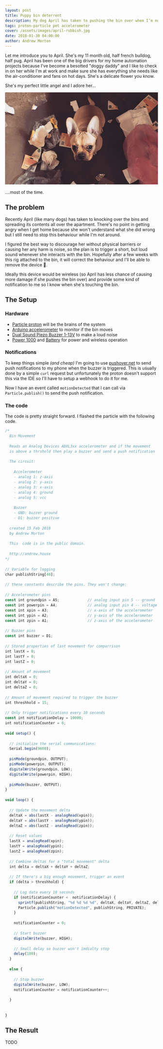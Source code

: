 ```yaml
---
layout: post
title: Puppy bin deterrent
description: My dog April has taken to pushing the bin over when I’m not home. So lets hook up a device to correct this behaviour when I’m not at home.
tags: proton-particle pet accelerometer
cover: /assets/images/april-rubbish.jpg
date: 2018-01-30 04:00:00
author: Andrew Morton
---
```


Let me introduce you to April. She's my 11 month old, half french bulldog, half pug. April has been one of the big drivers for my home automation projects because I've become a besotted "doggy daddy" and I like to check in on her while I'm at work and make sure she has everything she needs like  the air-conditioner and fans on hot days. She's a delicate flower you know.

She's my perfect little angel and I adore her...

![april in rubish](/assets/images/april-rubbish.jpg)

....most of the time.


## The problem

Recently April (like many dogs) has taken to knocking over the bins and spreading its contents all over the apartment. There's no point in getting angry when I get home because she won't understand what she did wrong but I still need to stop this behaviour while I'm not around.

I figured the best way to discourage her without physical barriers or causing her any harm is noise, so the plan is to trigger a short, but loud sound whenever she interacts with the bin. Hopefully after a few weeks with this rig attached to the bin, it will correct the behaviour and I'll be able to remove the device 🤞.

Ideally this device would be wireless (so April has less chance of causing more damage if she pushes the bin over) and provide some kind of notification to me so I know when she's touching the bin.

## The Setup

### Hardware

- [Particle proton](https://www.amazon.com/ZIYUN-Particle-Photon/dp/B01EX9LUT8/ref=sr_1_11?s=industrial&ie=UTF8&qid=1518176225&sr=1-11&keywords=particle+photon) will be the brains of the system
- [Arduino accelerometer](https://www.amazon.com/ADXL335-Accelerometer-Angular-Transducer-Arduino/dp/B076PZGMB2/ref=sr_1_5?ie=UTF8&qid=1518176099&sr=8-5&keywords=3-Axis+Accelerometer+Module+for+Arduino) to monitor if the bin moves
- [Dual Sound Piezo Buzzer 1-13V](https://www.jaycar.com.au/dual-sound-piezo-buzzer-1-13v/p/AB3456) to make a loud noise
- [Power 1000](http://todo.com) and [Battery](http://todo.com) for power and wireless operation


### Notifications

To keep things simple *(and cheap)* I'm going to use [pushover.net](https://pushover.net) to send push notifications to my phone when the buzzer is triggered. This is usually done by a simple ```curl``` request but unfortunately the proton doesn't support this via the IDE so I'll have to setup a webhook to do it for me.

<amp-img src="{{ site.baseurl }}assets/images/dog-bin-webhook.png" width="1330" height="1552" layout="responsive" alt="" class="mb3"></amp-img>

Now I have an event called ```motionDetected``` that I can call via ```Particle.publish()``` to send the push notification.


### The code

The code is pretty straight forward. I flashed the particle with the following code. 

```javascript
/*
  Bin Movement

  Reads an Analog Devices ADXL3xx accelerometer and if the movement
  is above a thrshold then play a buzzer and send a push notification

  The circuit:
  
    Accelerometer
    - analog 1: z-axis
    - analog 2: y-axis
    - analog 3: x-axis
    - analog 4: ground
    - analog 5: vcc
  
    Buzzer
    - GND: buzzer ground
    - D1: buzzer positive

  created 15 Feb 2018 
  by Andrew Morton

  This  code is in the public domain.

  http://andrew.house
*/

// Variable for logging
char publishString[40];

// these constants describe the pins. They won't change:

// Accelerometer pins
const int groundpin = A5;             // analog input pin 5 -- ground
const int powerpin = A4;              // analog input pin 4 -- voltage
const int xpin = A3;                  // x-axis of the accelerometer
const int ypin = A2;                  // y-axis of the accelerometer
const int zpin = A1;                  // z-axis of the accelerometer

// Buzzer pins
const int buzzer = D1;

// Stored properties of last movement for comparrison
int lastX = 0;
int lastY = 0;
int lastZ = 0;

// Amount of movement
int deltaX = 0;
int deltaY = 0;
int deltaZ = 0;

// Amount of movement required to trigger the buzzer
int threshhold = 15;

// Only trigger notifications every 10 seconds
const int notificationDelay = 10000;
int notificationCounter = 0;

void setup() {
    
  // initialize the serial communications:
  Serial.begin(9600);

  pinMode(groundpin, OUTPUT);
  pinMode(powerpin, OUTPUT);
  digitalWrite(groundpin, LOW);
  digitalWrite(powerpin, HIGH);

  pinMode(buzzer, OUTPUT);
}

void loop() {

  // Update the movement delta
  deltaX = abs(lastX - analogRead(xpin));
  deltaY = abs(lastY - analogRead(ypin));
  deltaZ = abs(lastZ - analogRead(zpin));

  // Reset values
  lastX = analogRead(xpin);
  lastY = analogRead(ypin);
  lastZ = analogRead(zpin);

  // Combine deltas for a "total movement" delta
  int delta = deltaX + deltaY + deltaZ;
    
  // If there's a big enough movement, trigger an event
  if (delta > threshhold) {
    
    // Log data every 10 seconds
    if (notificationCounter <  notificationDelay) {
      sprintf(publishString, "%d %d %d %d", deltaX, deltaY, deltaZ, delta);
      Particle.publish("motionDetected", publishString, PRIVATE);
    }
    
    notificationCounter = 0;

    // Start buzzer
    digitalWrite(buzzer, HIGH);
    
    // Small delay so buzzer won't imdialty stop
    delay(100);
  } 
  
  else {
      
    // Stop buzzer
    digitalWrite(buzzer, LOW);
    notificationCounter = notificationCounter++;
    
  }


}

```

## The Result

TODO


